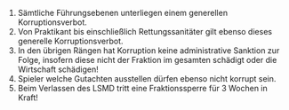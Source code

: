 1.  Sämtliche Führungsebenen unterliegen einem generellen Korruptionsverbot.
2.  Von Praktikant bis einschließlich Rettungssanitäter gilt ebenso dieses generelle Korruptionsverbot.
3.  In den übrigen Rängen hat Korruption keine administrative Sanktion zur Folge, insofern diese nicht der Fraktion im gesamten schädigt oder die Wirtschaft schädigen!
4.  Spieler welche Gutachten ausstellen dürfen ebenso nicht korrupt sein.
5.  Beim Verlassen des LSMD tritt eine Fraktionssperre für 3 Wochen in Kraft!